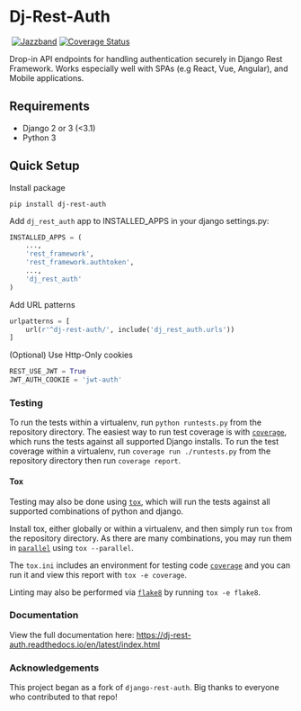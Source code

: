 # Dj-Rest-Auth
[![<iMerica>](https://circleci.com/gh/jazzband/dj-rest-auth.svg?style=svg)](https://app.circleci.com/pipelines/github/jazzband/dj-rest-auth)
[![Jazzband](https://jazzband.co/static/img/badge.svg)](https://jazzband.co/)
[![Coverage Status](https://coveralls.io/repos/github/jazzband/dj-rest-auth/badge.svg?branch=master)](https://coveralls.io/github/jazzband/dj-rest-auth?branch=master)

Drop-in API endpoints for handling authentication securely in Django Rest Framework. Works especially well 
with SPAs (e.g React, Vue, Angular), and Mobile applications. 

## Requirements
- Django 2 or 3 (<3.1)
- Python 3

## Quick Setup

Install package

    pip install dj-rest-auth
    
Add `dj_rest_auth` app to INSTALLED_APPS in your django settings.py:

```python
INSTALLED_APPS = (
    ...,
    'rest_framework',
    'rest_framework.authtoken',
    ...,
    'dj_rest_auth'
)
```
    
Add URL patterns

```python
urlpatterns = [
    url(r'^dj-rest-auth/', include('dj_rest_auth.urls'))
]
```
    

(Optional) Use Http-Only cookies

```python
REST_USE_JWT = True
JWT_AUTH_COOKIE = 'jwt-auth'
```

### Testing

To run the tests within a virtualenv, run `python runtests.py` from the repository directory.
The easiest way to run test coverage is with [`coverage`](https://pypi.org/project/coverage/),
which runs the tests against all supported Django installs. To run the test coverage 
within a virtualenv, run `coverage run ./runtests.py` from the repository directory then run `coverage report`.

#### Tox

Testing may also be done using [`tox`](https://pypi.org/project/tox/), which
will run the tests against all supported combinations of python and django.

Install tox, either globally or within a virtualenv, and then simply run `tox`
from the repository directory. As there are many combinations, you may run them
in [`parallel`](https://tox.readthedocs.io/en/latest/config.html#cmdoption-tox-p)
using `tox --parallel`.

The `tox.ini` includes an environment for testing code [`coverage`](https://pypi.org/project/coverage/)
and you can run it and view this report with `tox -e coverage`.

Linting may also be performed via [`flake8`](https://pypi.org/project/flake8/)
by running `tox -e flake8`.

### Documentation

View the full documentation here: https://dj-rest-auth.readthedocs.io/en/latest/index.html


### Acknowledgements

This project began as a fork of `django-rest-auth`. Big thanks to everyone who contributed to that repo!
